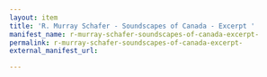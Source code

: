 ```yaml
---
layout: item
title: 'R. Murray Schafer - Soundscapes of Canada - Excerpt '
manifest_name: r-murray-schafer-soundscapes-of-canada-excerpt-
permalink: r-murray-schafer-soundscapes-of-canada-excerpt-
external_manifest_url: 

---
```

<!-- Add an essay or interpretive material below this line,
using HTML or markdown.  Do not modify this file above this line -->
